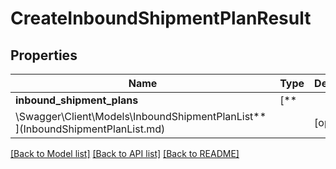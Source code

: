 # CreateInboundShipmentPlanResult

## Properties

Name | Type | Description | Notes
------------ | ------------- | ------------- | -------------
**inbound_shipment_plans** | [**
\Swagger\Client\Models\InboundShipmentPlanList**](InboundShipmentPlanList.md) |  | [optional]

[[Back to Model list]](../../README.md#documentation-for-models) [[Back to API list]](../../README.md#documentation-for-api-endpoints) [[Back to README]](../../README.md)

